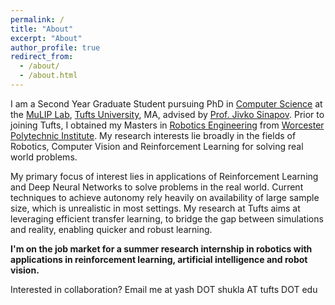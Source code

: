 ```yaml
---
permalink: /
title: "About"
excerpt: "About"
author_profile: true
redirect_from: 
  - /about/
  - /about.html
---
```


I am a Second Year Graduate Student pursuing PhD in [Computer Science](https://engineering.tufts.edu/cs/) at the [MuLIP Lab](https://mulip.cs.tufts.edu/),  [Tufts University](https://www.tufts.edu/), MA, advised by [Prof. Jivko Sinapov](https://www.eecs.tufts.edu/~jsinapov/). Prior to joining Tufts, I obtained my Masters in [Robotics Engineering](https://www.wpi.edu/academics/departments/robotics-engineering) from [Worcester Polytechnic Institute](https://www.wpi.edu/). My research interests lie broadly in the fields of Robotics, Computer Vision and Reinforcement Learning for solving real world problems.


My primary focus of interest lies in applications of Reinforcement Learning and Deep Neural Networks to solve problems in the real world. Current techniques to achieve autonomy rely heavily on availability of large sample size, which is unrealistic in most settings. My research at Tufts aims at leveraging efficient transfer learning, to bridge the gap between simulations and reality, enabling quicker and robust learning.


<b> I'm on the job market for a summer research internship in robotics with applications in reinforcement learning, artificial intelligence and robot vision. </b>


Interested in collaboration? Email me at yash DOT shukla AT tufts DOT edu
